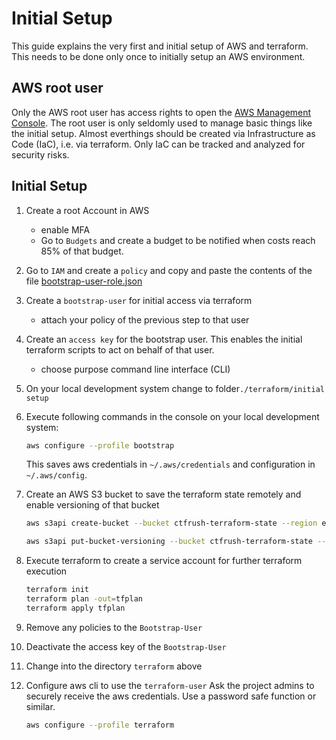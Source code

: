 # Initial Setup

This guide explains the very first and initial setup of AWS and terraform. This needs to be done only once to initially setup an AWS environment.

## AWS root user
Only the AWS root user has access rights to open the [AWS Management Console](https://signin.aws.amazon.com/). The root user is only seldomly used to manage basic things like the initial setup.
Almost everthings should be created via Infrastructure as Code (IaC), i.e. via terraform. Only IaC can be tracked and analyzed for security risks.


## Initial Setup
1. Create a root Account in AWS
   -  enable MFA
   - Go to `Budgets` and create a budget to be notified when costs reach 85% of that budget.
1. Go to `IAM` and create a `policy` and copy and paste the contents of the file [bootstrap-user-role.json](./bootstrap-user-role.json)   
1. Create a `bootstrap-user` for initial access via terraform
   - attach your policy of the previous step to that user
1. Create an `access key` for the bootstrap user. This enables the initial terraform scripts to act on behalf of that user.
   - choose purpose command line interface (CLI)
1. On your local development system change to folder`./terraform/initial setup` 
1. Execute following commands in the console on your local development system:
   ```bash
   aws configure --profile bootstrap
   ``` 
   This saves aws credentials in `~/.aws/credentials` and configuration in `~/.aws/config`.

1. Create an AWS S3 bucket to save the terraform state remotely and enable versioning of that bucket
   ```bash
   aws s3api create-bucket --bucket ctfrush-terraform-state --region eu-central-1 --create-bucket-configuration LocationConstraint=eu-central-1 --profile bootstrap

   aws s3api put-bucket-versioning --bucket ctfrush-terraform-state --versioning-configuration Status=Enabled --profile bootstrap
   ```

1. Execute terraform to create a service account for further terraform execution
   ```bash
   terraform init
   terraform plan -out=tfplan
   terraform apply tfplan
   ```

1. Remove any policies to the `Bootstrap-User` 
1. Deactivate the access key of the `Bootstrap-User` 

1. Change into the directory `terraform` above

1. Configure aws cli to use the `terraform-user`
   Ask the project admins to securely receive the aws credentials.
   Use a password safe function or similar. 
   ```bash
   aws configure --profile terraform
   ``` 
